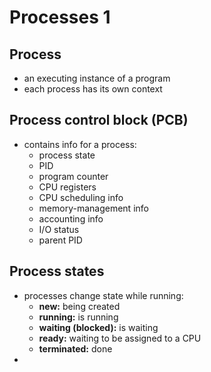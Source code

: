# Processes 1

## Process
- an executing instance of a program
- each process has its own context

## Process control block (PCB)
- contains info for a process:
    - process state
    - PID
    - program counter
    - CPU registers
    - CPU scheduling info
    - memory-management info
    - accounting info
    - I/O status
    - parent PID

## Process states
- processes change state while running:
    - **new:** being created
    - **running:** is running
    - **waiting (blocked):** is waiting
    - **ready:** waiting to be assigned to a CPU
    - **terminated:** done
- 
